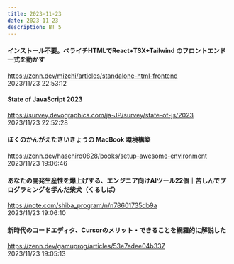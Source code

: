 ```yaml
---
title: 2023-11-23
date: 2023-11-23
description: B! 5
---
```


#### インストール不要。ペライチHTMLでReact+TSX+Tailwind のフロントエンド一式を動かす
https://zenn.dev/mizchi/articles/standalone-html-frontend<br>
2023/11/23 22:53:12<br>


#### State of JavaScript 2023
https://survey.devographics.com/ja-JP/survey/state-of-js/2023<br>
2023/11/23 22:52:28<br>


#### ぼくのかんがえたさいきょうの MacBook 環境構築
https://zenn.dev/hasehiro0828/books/setup-awesome-environment<br>
2023/11/23 19:06:46<br>


#### あなたの開発生産性を爆上げする、エンジニア向けAIツール22個｜苦しんでプログラミングを学んだ柴犬（くるしば）
https://note.com/shiba_program/n/n78601735db9a<br>
2023/11/23 19:06:10<br>


#### 新時代のコードエディタ、Cursorのメリット・できることを網羅的に解説した
https://zenn.dev/gamuprog/articles/53e7adee04b337<br>
2023/11/23 19:05:13<br>


